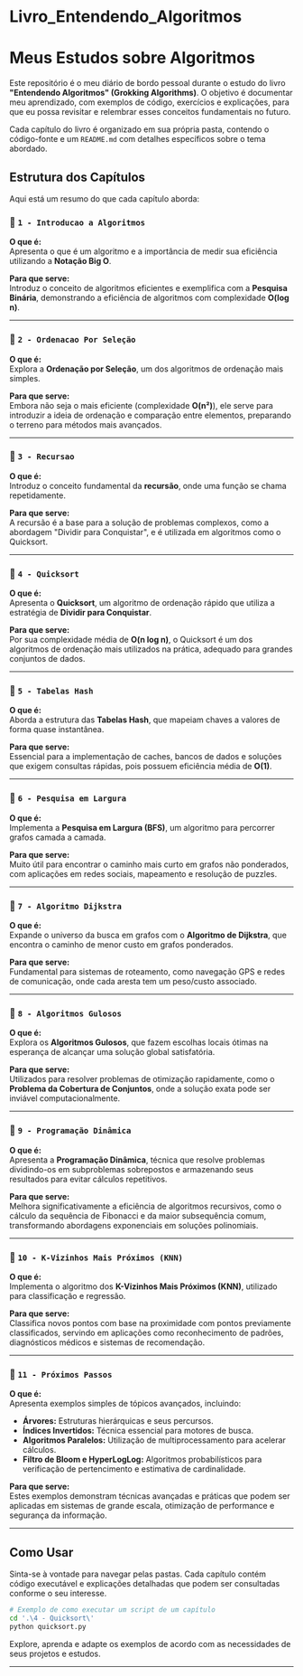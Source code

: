 # Livro_Entendendo_Algoritmos

# Meus Estudos sobre Algoritmos

Este repositório é o meu diário de bordo pessoal durante o estudo do livro **"Entendendo Algoritmos" (Grokking Algorithms)**. O objetivo é documentar meu aprendizado, com exemplos de código, exercícios e explicações, para que eu possa revisitar e relembrar esses conceitos fundamentais no futuro.

Cada capítulo do livro é organizado em sua própria pasta, contendo o código-fonte e um `README.md` com detalhes específicos sobre o tema abordado.

## Estrutura dos Capítulos

Aqui está um resumo do que cada capítulo aborda:

### 📂 `1 - Introducao a Algoritmos`

**O que é:**  
Apresenta o que é um algoritmo e a importância de medir sua eficiência utilizando a **Notação Big O**.

**Para que serve:**  
Introduz o conceito de algoritmos eficientes e exemplifica com a **Pesquisa Binária**, demonstrando a eficiência de algoritmos com complexidade **O(log n)**.

---

### 📂 `2 - Ordenacao Por Seleção`

**O que é:**  
Explora a **Ordenação por Seleção**, um dos algoritmos de ordenação mais simples.

**Para que serve:**  
Embora não seja o mais eficiente (complexidade **O(n²)**), ele serve para introduzir a ideia de ordenação e comparação entre elementos, preparando o terreno para métodos mais avançados.

---

### 📂 `3 - Recursao`

**O que é:**  
Introduz o conceito fundamental da **recursão**, onde uma função se chama repetidamente.

**Para que serve:**  
A recursão é a base para a solução de problemas complexos, como a abordagem "Dividir para Conquistar", e é utilizada em algoritmos como o Quicksort.

---

### 📂 `4 - Quicksort`

**O que é:**  
Apresenta o **Quicksort**, um algoritmo de ordenação rápido que utiliza a estratégia de **Dividir para Conquistar**.

**Para que serve:**  
Por sua complexidade média de **O(n log n)**, o Quicksort é um dos algoritmos de ordenação mais utilizados na prática, adequado para grandes conjuntos de dados.

---

### 📂 `5 - Tabelas Hash`

**O que é:**  
Aborda a estrutura das **Tabelas Hash**, que mapeiam chaves a valores de forma quase instantânea.

**Para que serve:**  
Essencial para a implementação de caches, bancos de dados e soluções que exigem consultas rápidas, pois possuem eficiência média de **O(1)**.

---

### 📂 `6 - Pesquisa em Largura`

**O que é:**  
Implementa a **Pesquisa em Largura (BFS)**, um algoritmo para percorrer grafos camada a camada.

**Para que serve:**  
Muito útil para encontrar o caminho mais curto em grafos não ponderados, com aplicações em redes sociais, mapeamento e resolução de puzzles.

---

### 📂 `7 - Algoritmo Dijkstra`

**O que é:**  
Expande o universo da busca em grafos com o **Algoritmo de Dijkstra**, que encontra o caminho de menor custo em grafos ponderados.

**Para que serve:**  
Fundamental para sistemas de roteamento, como navegação GPS e redes de comunicação, onde cada aresta tem um peso/custo associado.

---

### 📂 `8 - Algoritmos Gulosos`

**O que é:**  
Explora os **Algoritmos Gulosos**, que fazem escolhas locais ótimas na esperança de alcançar uma solução global satisfatória.

**Para que serve:**  
Utilizados para resolver problemas de otimização rapidamente, como o **Problema da Cobertura de Conjuntos**, onde a solução exata pode ser inviável computacionalmente.

---

### 📂 `9 - Programação Dinâmica`

**O que é:**  
Apresenta a **Programação Dinâmica**, técnica que resolve problemas dividindo-os em subproblemas sobrepostos e armazenando seus resultados para evitar cálculos repetitivos.

**Para que serve:**  
Melhora significativamente a eficiência de algoritmos recursivos, como o cálculo da sequência de Fibonacci e da maior subsequência comum, transformando abordagens exponenciais em soluções polinomiais.

---

### 📂 `10 - K-Vizinhos Mais Próximos (KNN)`

**O que é:**  
Implementa o algoritmo dos **K-Vizinhos Mais Próximos (KNN)**, utilizado para classificação e regressão.

**Para que serve:**  
Classifica novos pontos com base na proximidade com pontos previamente classificados, servindo em aplicações como reconhecimento de padrões, diagnósticos médicos e sistemas de recomendação.

---

### 📂 `11 - Próximos Passos`

**O que é:**  
Apresenta exemplos simples de tópicos avançados, incluindo:

- **Árvores:** Estruturas hierárquicas e seus percursos.
- **Índices Invertidos:** Técnica essencial para motores de busca.
- **Algoritmos Paralelos:** Utilização de multiprocessamento para acelerar cálculos.
- **Filtro de Bloom e HyperLogLog:** Algoritmos probabilísticos para verificação de pertencimento e estimativa de cardinalidade.

**Para que serve:**  
Estes exemplos demonstram técnicas avançadas e práticas que podem ser aplicadas em sistemas de grande escala, otimização de performance e segurança da informação.

---

## Como Usar

Sinta-se à vontade para navegar pelas pastas. Cada capítulo contém código executável e explicações detalhadas que podem ser consultadas conforme o seu interesse.

```bash
# Exemplo de como executar um script de um capítulo
cd '.\4 - Quicksort\'
python quicksort.py
```

Explore, aprenda e adapte os exemplos de acordo com as necessidades de seus projetos e estudos.

---
